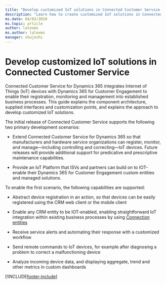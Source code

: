 ```yaml
---
title: "Develop customized IoT solutions in Connected Customer Service | MicrosoftDocs"
description: "Learn how to create customized IoT solutions in Connected Customer Service for Azure IoT Central."
ms.date: 04/03/2020
ms.topic: article
author: lalexms
ms.author: lalexms
manager: shujoshi
---
```


# Develop customized IoT solutions in Connected Customer Service

Connected Customer Service for Dynamics 365 integrates Internet of Things (IoT) devices with Dynamics 365 for Customer Engagement to enable their registration, monitoring and management into established business processes. This guide explains the component architecture, supplied interfaces and customization points, and explains the approach to develop customized IoT solutions.

The initial release of Connected Customer Service supports the following two primary development scenarios: 

- Extend Connected Customer Service for Dynamics 365 so that manufacturers and hardware service organizations can register, monitor, and manage—including controlling and correcting—IoT devices. Future releases will provide additional support for predicative and prescriptive maintenance capabilities. 

- Provide an IoT Platform that ISVs and partners can build on to IOT-enable their Dynamics 365 for Customer Engagement custom entities and managed solutions. 

To enable the first scenario, the following capabilities are supported: 

- Abstract device registration in an action, so that devices can be easily registered using the CRM web client or the mobile client 

- Enable any CRM entity to be IOT-enabled, enabling straightforward IoT integration within existing business processes by using [Connection entities](../customerengagement/on-premises/developer/connection-entities.md) 

- Receive service alerts and automating their response with a customized workflow 

- Send remote commands to IoT devices, for example after diagnosing a problem to correct a malfunctioning device 

- Analyze incoming device data, and displaying aggregate, trend and other metrics in custom dashboards 


[!INCLUDE[footer-include](../includes/footer-banner.md)]
